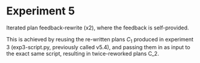 # Experiment 5
Iterated plan feedback-rewrite (x2), where the feedback is self-provided.

This is achieved by reusing the re-written plans $C_1$ produced in experiment 3 (exp3-script.py, previously called v5.4), and passing them in as input to the exact same script, resulting in twice-reworked plans C_2.